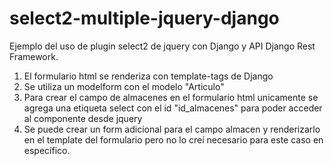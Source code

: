 # select2-multiple-jquery-django
Ejemplo del uso de plugin select2 de jquery con Django y API Django Rest Framework.

1. El formulario html se renderiza con template-tags de Django
2. Se utiliza un modelform con el modelo "Articulo"
3. Para crear el campo de almacenes en el formulario html unicamente se agrega una etiqueta select con el id "id_almacenes" para poder acceder al componente desde jquery
4. Se puede crear un form adicional para el campo almacen y renderizarlo en el template del formulario pero no lo creí necesario para este caso en específico.

